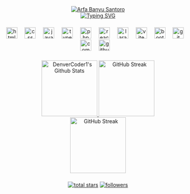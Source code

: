 <div align="center">
  <a href="https://github.com/arfabanyu">
    <img src="assets/ArfaBanyuSantoro.png" alt="Arfa Banyu Santoro" />
  </a>
</div>

<div align="center">
  <a href="https://github.com/arfabanyu">
    <img src="https://readme-typing-svg.herokuapp.com?font=Fira+Code&pause=1000&color=73C2FB&center=true&vCenter=true&width=435&lines=Junior+Full-Stack+Web+Developer;Currently+studying+at+SMKN+1+Jakarta;2%2B+years+of+coding+experience;Always+learning+new+things" alt="Typing SVG" />
  </a>
</div>

###

<div align="center">
  <img src="https://skillicons.dev/icons?i=html" height="30" alt="html logo"  />
  <img width="12" />
  <img src="https://skillicons.dev/icons?i=css" height="30" alt="css logo"  />
  <img width="12" />
  <img src="https://skillicons.dev/icons?i=js" height="30" alt="javascript logo"  />
  <img width="12" />
  <img src="https://skillicons.dev/icons?i=ts" height="30" alt="typescript logo"  />
  <img width="12" />
  <img src="https://skillicons.dev/icons?i=php" height="30" alt="php logo"  />
  <img width="12" />
  <img src="https://skillicons.dev/icons?i=react" height="30" alt="react logo"  />
  <img width="12" />
  <img src="https://skillicons.dev/icons?i=laravel" height="30" alt="laravel logo"  />
  <img width="12" />
  <img src="https://skillicons.dev/icons?i=vite" height="30" alt="vite logo"  />
  <img width="12" />
  <img src="https://skillicons.dev/icons?i=bootstrap" height="30" alt="bootstrap logo"  />
  <img width="12" />
  <img src="https://cdn.jsdelivr.net/gh/devicons/devicon/icons/git/git-original.svg" height="30" alt="git logo"  />
  <img width="12" />
  <img src="https://cdn.jsdelivr.net/gh/devicons/devicon/icons/composer/composer-original.svg" height="30" alt="composer logo"  />
  <img width="12" />
  <img src="https://skillicons.dev/icons?i=github" height="30" alt="github logo"  />
  <img width="12" />
</div>

###

<div align="center">
  <a href="https://github.com/anuraghazra/github-readme-stats">
    <img alt="DenverCoder1's Github Stats" src="https://denvercoder1-github-readme-stats.vercel.app/api/?username=arfabanyu&show_icons=true&include_all_commits=true&count_private=true&theme=tokyonight&hide_border=true" height="150px" />
  </a>
  <a href="https://git.io/streak-stats">
    <img src="https://github-readme-stats.vercel.app/api/top-langs/?username=arfabanyu&layout=compact&theme=tokyonight&hide_border=true" height="150px" alt="GitHub Streak"/>
  </a>
</div>

<div align="center">
  <a href="https://git.io/streak-stats">
    <img src="https://streak-stats.demolab.com?user=arfabanyu&theme=tokyonight&hide_border=true" alt="GitHub Streak" height="150px" />
  </a>
</div>

###

<div align="center">
  <a href="https://github.com/arfabanyu?tab=repositories">
    <img alt="total stars" title="Total stars on GitHub" src="https://custom-icon-badges.demolab.com/github/stars/arfabanyu?color=55960c&style=for-the-badge&labelColor=488207&logo=star"/></a>
  <a href="https://github.com/arfabanyu?tab=followers">
    <img alt="followers" title="Follow me on Github" src="https://custom-icon-badges.demolab.com/github/followers/arfabanyu?color=236ad3&labelColor=1155ba&style=for-the-badge&logo=person-add&label=Follow&logoColor=white"/>
  </a>
</div>

